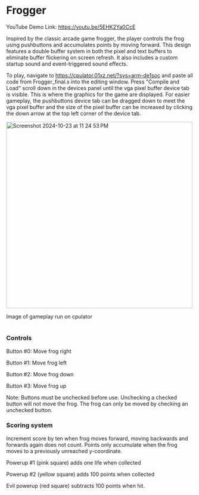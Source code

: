 # Frogger

YouTube Demo Link: https://youtu.be/5EHK2Ya0CcE

Inspired by the classic arcade game frogger, the player controls the frog using pushbuttons and accumulates points by moving forward. This design features a double buffer system in both the pixel and text buffers to eliminate buffer flickering on screen refresh. It also includes a custom startup sound and event-triggered sound effects. 

To play, navigate to https://cpulator.01xz.net/?sys=arm-de1soc and paste all code from Frogger_final.s into the editing window. Press "Compile and Load" scroll down in the devices panel until the vga pixel buffer device tab is visible. This is where the graphics for the game are displayed. For easier gameplay, the pushbuttons device tab can be dragged down to meet the vga pixel buffer and the size of the pixel buffer can be increased by clicking the down arrow at the top left corner of the device tab.

<img width="500" alt="Screenshot 2024-10-23 at 11 24 53 PM" src="https://github.com/user-attachments/assets/57c7ca49-548a-46e0-b8bd-1d3b77440d0f">

Image of gameplay run on cpulator

#

### Controls
Button #0: Move frog right

Button #1: Move frog left

Button #2: Move frog down

Button #3: Move frog up

Note: Buttons must be unchecked before use. Unchecking a checked button will not move the frog. The frog can only be moved by checking an unchecked button.

### Scoring system
Increment score by ten when frog moves forward, moving backwards and forwards again does not count. Points only accumulate when the frog moves to a previously unreached y-coordinate.

Powerup #1 (pink square) adds one life when collected

Powerup #2 (yellow square) adds 100 points when collected

Evil powerup (red square) subtracts 100 points when hit.
